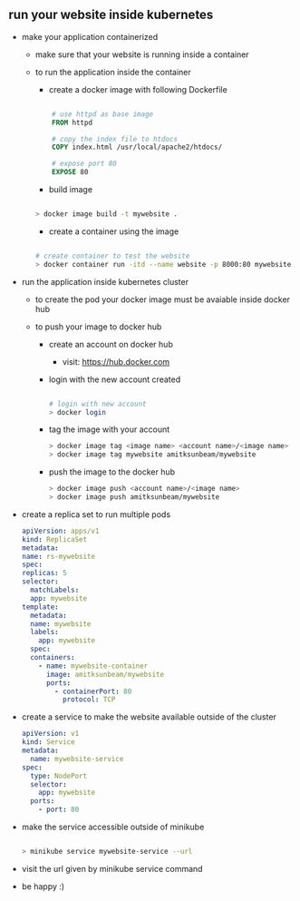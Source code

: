 ## run your website inside kubernetes

- make your application containerized

  - make sure that your website is running inside a container
  - to run the application inside the container

    - create a docker image with following Dockerfile

    ```dockerfile

        # use httpd as base image
        FROM httpd

        # copy the index file to htdocs
        COPY index.html /usr/local/apache2/htdocs/

        # expose port 80
        EXPOSE 80

    ```

    - build image

    ```bash

    > docker image build -t mywebsite .

    ```

    - create a container using the image

    ```bash

    # create container to test the website
    > docker container run -itd --name website -p 8000:80 mywebsite

    ```

- run the application inside kubernetes cluster

  - to create the pod your docker image must be avaiable inside docker hub
  - to push your image to docker hub

    - create an account on docker hub

      - visit: https://hub.docker.com

    - login with the new account created

      ```bash

      # login with new account
      > docker login

      ```

    - tag the image with your account

      ```bash
      > docker image tag <image name> <account name>/<image name>
      > docker image tag mywebsite amitksunbeam/mywebsite
      ```

    - push the image to the docker hub

      ```bash
      > docker image push <account name>/<image name>
      > docker image push amitksunbeam/mywebsite
      ```

- create a replica set to run multiple pods

  ```yaml
  apiVersion: apps/v1
  kind: ReplicaSet
  metadata:
  name: rs-mywebsite
  spec:
  replicas: 5
  selector:
    matchLabels:
    app: mywebsite
  template:
    metadata:
    name: mywebsite
    labels:
      app: mywebsite
    spec:
    containers:
      - name: mywebsite-container
        image: amitksunbeam/mywebsite
        ports:
          - containerPort: 80
            protocol: TCP
  ```

- create a service to make the website available outside of the cluster

  ```yaml
  apiVersion: v1
  kind: Service
  metadata:
    name: mywebsite-service
  spec:
    type: NodePort
    selector:
      app: mywebsite
    ports:
      - port: 80
  ```

- make the service accessible outside of minikube

  ```bash

  > minikube service mywebsite-service --url

  ```

- visit the url given by minikube service command

- be happy :)
